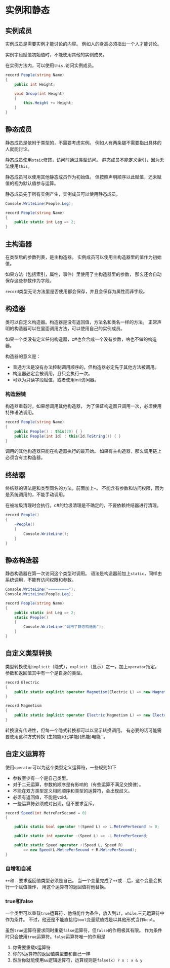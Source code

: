 ﻿# 实例和静态

## 实例成员

实例成员是需要实例才能讨论的内容。
例如人的身高必须指出一个人才能讨论。

实例字段赋值初始值时，不能使用其他的实例成员。

在实例方法内，可以使用`this.`访问实例成员。

```csharp
record People(string Name)
{
	public int Height;

	void Group(int Height)
	{
		this.Height += Height;
	}
}
```

## 静态成员

静态成员是依附于类型的，不需要考虑实例。
例如人有两条腿不需要指出具体的人就能讨论。

静态成员使用`staic`修饰，访问时通过类型访问。
静态成员不能定义索引，因为无法使用`this`。

静态成员可以使用其他静态成员作为初始值。
但按照声明顺序以此赋值，还未赋值的视为默认值参与运算。

静态成员先于所有实例产生，实例成员可以使用静态成员。

```csharp
Console.WriteLine(People.Leg);

record People(string Name)
{
	public static int Leg => 2;
}
```

## 主构造器

在类型后的参数列表，是主构造器。
实例成员可以使用主构造器里的值作为初始值。

如果方法（包括索引，属性，事件）里使用了主构造器里的参数，
那么还会自动保存这些参数作为字段。

`record`类型无论方法里是否使用都会保存，并且会保存为属性而非字段。

## 构造器

类可以自定义构造器。构造器是没有返回值，方法名和类名一样的方法。
正常声明的构造器可以在里面调用方法，可以使用自己的实例成员。

如果一个类没有定义任何构造器，c#也会合成一个没有参数，啥也不做的构造器。

构造器的意义是：

- 普通方法是没有办法控制调用顺序的，但构造器必定先于其他方法被调用。
- 构造器必定会被调用，且只会执行一次。
- 可以为只读字段赋值，或者使用init访问器。

### 构造器链

构造器重载时，如果想调用其他构造器，
为了保证构造器只调用一次，必须使用特殊语法调用。

```csharp
record People(string Name)
{
	public People() : this(20) { }
	public People(int Id) : this(Id.ToString()) { }
}
```

调用的其他构造器只能在构造器执行的最开始。
如果有主构造器，那么调用链上必须含有主构造器。

## 终结器

终结器的语法是和类型同名的方法，前面加上`~`。
不能含有参数和访问权限，因为是系统调用的，不能手动调用。

在被垃圾清理时会执行。c#的垃圾清理是不确定的，不要依赖终结器进行清理。

```csharp
record People()
{
	~People()
	{
        Console.WriteLine();
    }
}
```

## 静态构造器

静态构造器在第一次访问这个类型时调用。
语法是构造器前加上`static`，同样由系统调用，不能有访问权限和参数。

```csharp
Console.WriteLine("=========");
Console.WriteLine(People.Leg);

record People(string Name)
{
	public static int Leg => 2;
	static People()
	{
		Console.WriteLine("调用了静态构造器");
	}
}
```

## 自定义类型转换

类型转换使用`implicit`（隐式），`explicit`（显示）之一，加上`operator`指定。
参数和返回值其中有一个是自身的类型。

```csharp
record Electric
{
	public static explicit operator Magnetism(Electric L) => new Magnetism();
}

record Magnetism
{
	public static implicit operator Electric(Magnetism L) => new Electric();
}
```

转换没有传递性，但每一个隐式转换都可以以显示转换调用。
有必要的话可能需要使用这种方式转换`(生物能)(化学能)(热能)电能``。


## 自定义运算符

使用`operator`可以为这个类型定义运算符，一些规则如下
- 参数至少有一个是自己类型。
- 对于二元运算，参数的顺序是有影响的（有些运算不满足交换律）。
- 不能在双方类型定义相同顺序和类型的运算符，会出现歧义。
- 必须有返回值，不能是void。
- 一些运算符必须成对出现，但不要求互斥。

```csharp
record Speed(int MetrePerSecond = 0)
{ 

	public static bool operator !(Speed L) => L.MetrePerSecond != 0;

	public static int operator ~(Speed L) => -L.MetrePerSecond;

	public static Speed operator +(Speed L, Speed R)
		=> new Speed(L.MetrePerSecond + R.MetrePerSecond);
}
```

### 自增和自减

`++`和`--`要求返回值类型必须是自己。
当一个变量完成了`++`或`--`后，这个变量会执行一个赋值操作，
用这个运算符的返回值将他替换。

### true和false

一个类型可以重载`true`运算符，他将能作为条件，放入到`if`，`while`.三元运算符中作为条件。
不过，他还是不能直接给`bool`变量赋值或是以其他形式当作`bool`。

虽然`true`运算符要求同时重载`false`运算符，但`false`的作用极其有限。
作为条件时只会使用`true`运算符。`false`运算符唯一的作用是

1. 你需要重载`&`运算符
2. 你的`&`运算符的返回值类型要和自己一样
3. 然后你就能使用`&&`逻辑运算符，运算规则是`false(x) ? x : x & y`
